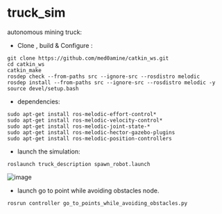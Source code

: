 # truck_sim
autonomous mining truck:

* Clone , build & Configure :

```
git clone https://github.com/med0amine/catkin_ws.git
cd catkin_ws
catkin_make
rosdep check --from-paths src --ignore-src --rosdistro melodic
rosdep install --from-paths src --ignore-src --rosdistro melodic -y
source devel/setup.bash
```

* dependencies:
```
sudo apt-get install ros-melodic-effort-control*
sudo apt-get install ros-melodic-velocity-control*
sudo apt-get install ros-melodic-joint-state-*
sudo apt-get install ros-melodic-hector-gazebo-plugins
sudo apt-get install ros-melodic-position-controllers
```
* launch the simulation:
```
roslaunch truck_description spawn_robot.launch
```
![image](https://user-images.githubusercontent.com/60377645/116946948-0331b700-ac6b-11eb-90c1-0fe60e5ecfb1.png)

* launch go to point while avoiding obstacles node.
```
rosrun controller go_to_points_while_avoiding_obstacles.py
```
